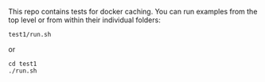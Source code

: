 This repo contains tests for docker caching. You can run examples from the top level or from within their individual folders:

    test1/run.sh

or

    cd test1
    ./run.sh
